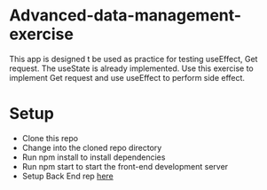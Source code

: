 # Advanced-data-management-exercise

This app is designed t be used as practice for testing useEffect, Get request. The useState is already implemented. Use this exercise to implement Get request and use useEffect to perform side effect. 

# Setup
- Clone this repo
- Change into the cloned repo directory
- Run npm install to install dependencies
- Run npm start to start the front-end development server
- Setup Back End rep [here](https://github.com/turingschool-examples/ideabox-api)

